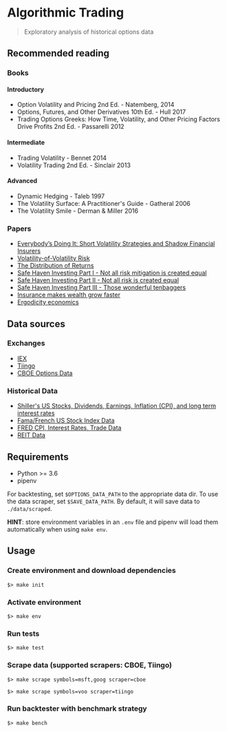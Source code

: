 Algorithmic Trading
==============================

> Exploratory analysis of historical options data

## Recommended reading

### Books

#### Introductory
- Option Volatility and Pricing 2nd Ed. - Natemberg, 2014
- Options, Futures, and Other Derivatives 10th Ed. - Hull 2017
- Trading Options Greeks: How Time, Volatility, and Other Pricing Factors Drive Profits 2nd Ed. - Passarelli 2012

#### Intermediate
- Trading Volatility - Bennet 2014
- Volatility Trading 2nd Ed. - Sinclair 2013

#### Advanced
- Dynamic Hedging - Taleb 1997
- The Volatility Surface: A Practitioner's Guide - Gatheral 2006
- The Volatility Smile - Derman & Miller 2016

### Papers
- [Everybody’s Doing It: Short Volatility Strategies and Shadow Financial Insurers](https://papers.ssrn.com/sol3/papers.cfm?abstract_id=3071457)
- [Volatility-of-Volatility Risk](https://papers.ssrn.com/sol3/papers.cfm?abstract_id=2497759)
- [The Distribution of Returns](https://papers.ssrn.com/sol3/papers.cfm?abstract_id=2828744)
- [Safe Haven Investing Part I - Not all risk mitigation is created equal](https://www.universa.net/UniversaResearch_SafeHavenPart1_RiskMitigation.pdf)
- [Safe Haven Investing Part II - Not all risk is created equal](https://www.universa.net/UniversaResearch_SafeHavenPart2_NotAllRisk.pdf)
- [Safe Haven Investing Part III - Those wonderful tenbaggers](https://www.universa.net/UniversaResearch_SafeHavenPart3_Tenbaggers.pdf)
- [Insurance makes wealth grow faster](https://arxiv.org/abs/1507.04655)
- [Ergodicity economics](https://ergodicityeconomics.files.wordpress.com/2018/06/ergodicity_economics.pdf)

## Data sources

### Exchanges

- [IEX](https://iextrading.com/developer/)
- [Tiingo](https://api.tiingo.com/)
- [CBOE Options Data](http://www.cboe.com/delayedquote/quote-table-download)

### Historical Data

- [Shiller's US Stocks, Dividends, Earnings, Inflation (CPI), and long term interest rates](http://www.econ.yale.edu/~shiller/data.htm)
- [Fama/French US Stock Index Data](http://mba.tuck.dartmouth.edu/pages/faculty/ken.french/data_library.html)
- [FRED CPI, Interest Rates, Trade Data](https://fred.stlouisfed.org)
- [REIT Data](https://www.reit.com/data-research/reit-market-data/reit-industry-financial-snapshot)

## Requirements

- Python >= 3.6
- pipenv

For backtesting, set `$OPTIONS_DATA_PATH` to the appropriate data dir.
To use the data scraper, set `$SAVE_DATA_PATH`. By default, it will save data to `./data/scraped`.

**HINT**: store environment variables in an `.env` file and pipenv will load them automatically when using `make env`.

## Usage

### Create environment and download dependencies

```shell
$> make init
```

### Activate environment

```shell
$> make env
```

### Run tests

```shell
$> make test
```

### Scrape data (supported scrapers: CBOE, Tiingo)

```shell
$> make scrape symbols=msft,goog scraper=cboe

$> make scrape symbols=voo scraper=tiingo
```

### Run backtester with benchmark strategy

```shell
$> make bench
```
